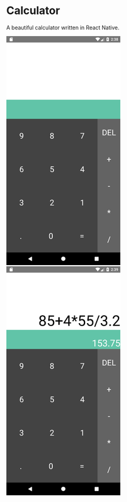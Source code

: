 # Calculator
A beautiful calculator written in React Native. 

<img src="Screenshots/Screenshot_1591261722.png" width="300">         <img src="Screenshots/Screenshot_1591261754.png" width="300">
